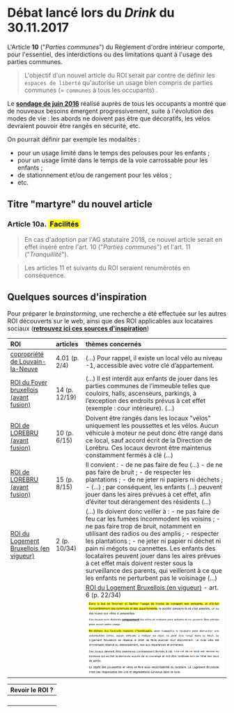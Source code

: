 # Débat lancé lors du *Drink* du 30.11.2017

L'Article **10** ("*Parties communes*") du Règlement d'ordre intérieur comporte, pour l'essentiel, des interdictions ou des limitations quant à l'usage des parties communes.

> L'objectif d'un nouvel article du ROI serait par contre de définir les `espaces de liberté` qu'autorise un usage bien compris de parties communes (= `communes` à tous les occupants) .

Le [**sondage de juin 2016**](Sondage_2016.pdf) réalisé auprès de tous les occupants a montré que de nouveaux besoins émergent progressivement, suite à l'évolution des modes de vie : les abords ne doivent pas être que décoratifs, les vélos devraient pouvoir être rangés en sécurité, etc.

On pourrait définir par exemple les modalités :  
* pour un usage limité dans le temps des pelouses pour les enfants ;
* pour un usage limité dans le temps de la voie carrossable pour les enfants ;
* de stationnement et/ou de rangement pour les vélos ;
* etc.

## Titre "martyre" du nouvel article

### Article 10a. <mark>&nbsp;Facilités&nbsp;</mark>

> En cas d'adoption par l'AG statutaire 2018, ce nouvel article serait en effet inséré entre l'art. 10 ("*Parties communes*") et l'art. 11 ("*Tranquillité*").  

> Les articles 11 et suivants du ROI seraient renumérotés en conséquence.

## Quelques sources d'inspiration

Pour préparer le *brainstorming*, une recherche a été effectuée sur les autres ROI découverts sur le web, ainsi que des ROI applicables aux locataires sociaux ([**retrouvez ici ces sources d'inspiration**](Sources.md))

| ROI | articles | thèmes concernés |
| :--- | :--- | :--- |
| [copropriété de Louvain-la-Neuve](ROI_LLN.pdf) | 4.01 (p. 2/4) | (...) Pour rappel, il existe un local vélo au niveau -1, accessible avec votre clé d’appartement. |
| [ROI du Foyer bruxellois (avant fusion)](ROI_Foyer_bxl_2010.pdf) | 14 (p. 12/19) | (...) Il est interdit aux enfants de jouer dans les parties communes de l’immeuble telles que couloirs, halls, ascenseurs, parkings, à l’exception des endroits prévus à cet effet (exemple : cour intérieure). (...)  |
| [ROI de LOREBRU (avant fusion)](ROI_Lorebru_2005.pdf) | 10 (p. 6/15) | Doivent être rangés dans les locaux "vélos" uniquement les poussettes et les vélos. Aucun véhicule à moteur ne peut donc être rangé dans ce local, sauf accord écrit de la Direction de Lorébru. Ces locaux devront être maintenus constamment fermés à clé (...) |
| [ROI de LOREBRU (avant fusion)](ROI_Lorebru_2005.pdf) | 15 (p. 8/15) | Il convient : - de ne pas faire de feu (...) - de ne pas faire de bruit ; - de respecter les plantations ; - de ne jeter ni papiers ni déchets ; - (...) ; par conséquent, les enfants (...) peuvent jouer dans les aires prévues à cet effet, afin d’éviter tout dérangement des résidents (...) |
| [ROI du Logement Bruxellois (en vigueur)](ROI_Logement_Bxl_2016.pdf) | 2 (p. 10/34) | (...) Ils doivent donc veiller à : - ne pas faire de feu car les fumées incommodent les voisins ; - ne pas faire trop de bruit, notamment en utilisant des radios ou des amplis ; - respecter les plantations ; - ne jeter ni papier ni déchet ni pain ni mégots ou cannettes. Les enfants des locataires peuvent jouer dans les aires prévues à cet effet mais doivent rester sous la surveillance des parents, qui veilleront à ce que les enfants ne perturbent pas le voisinage (...) |
| &nbsp; | &nbsp; | [ROI du Logement Bruxellois (en vigueur)](ROI_Logement_Bxl_2016.pdf) - art. 6 (p. 22/34)<br>![](Local_velos.png) |

| Revoir le ROI ? |
| --- |
| &nbsp; |


